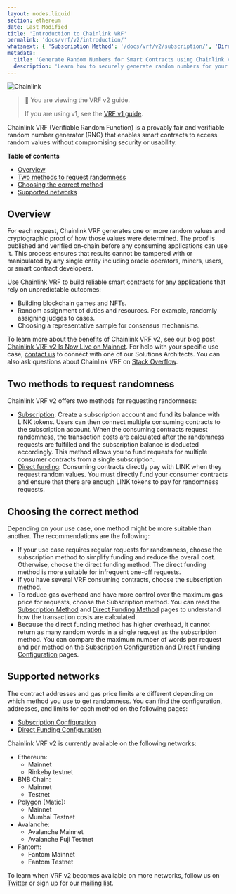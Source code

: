 ```yaml
---
layout: nodes.liquid
section: ethereum
date: Last Modified
title: 'Introduction to Chainlink VRF'
permalink: 'docs/vrf/v2/introduction/'
whatsnext: { 'Subscription Method': '/docs/vrf/v2/subscription/', 'Direct Funding Method': '/docs/vrf/v2/direct-funding/' }
metadata:
  title: 'Generate Random Numbers for Smart Contracts using Chainlink VRF'
  description: 'Learn how to securely generate random numbers for your smart contract with Chainlink VRF (an RNG). This guide uses Solidity code examples.'
---
```


![Chainlink](/files/a4c6c80-85d09b6-19facd8-banner.png)

> 📘 You are viewing the VRF v2 guide.
>
> If you are using v1, see the [VRF v1 guide](/docs/vrf/v1/introduction/).

Chainlink VRF (Verifiable Random Function) is a provably fair and verifiable random number generator (RNG) that enables smart contracts to access random values without compromising security or usability.

**Table of contents**

- [Overview](#overview)
- [Two methods to request randomness](#two-methods-to-request-randomness)
- [Choosing the correct method](#choosing-the-correct-method)
- [Supported networks](#supported-networks)

## Overview

For each request, Chainlink VRF generates one or more random values and cryptographic proof of how those values were determined. The proof is published and verified on-chain before any consuming applications can use it. This process ensures that results cannot be tampered with or manipulated by any single entity including oracle operators, miners, users, or smart contract developers.

Use Chainlink VRF to build reliable smart contracts for any applications that rely on unpredictable outcomes:

- Building blockchain games and NFTs.
- Random assignment of duties and resources. For example, randomly assigning judges to cases.
- Choosing a representative sample for consensus mechanisms.

To learn more about the benefits of Chainlink VRF v2, see our blog post [Chainlink VRF v2 Is Now Live on Mainnet](https://blog.chain.link/vrf-v2-mainnet-launch/). For help with your specific use case, [contact us](https://chainlinkcommunity.typeform.com/to/OYQO67EF?page=docs-footer) to connect with one of our Solutions Architects. You can also ask questions about Chainlink VRF on [Stack Overflow](https://stackoverflow.com/questions/ask?tags=chainlink).

## Two methods to request randomness

Chainlink VRF v2 offers two methods for requesting randomness:

- [Subscription](/docs/vrf/v2/subscription/): Create a subscription account and fund its balance with LINK tokens. Users can then connect multiple consuming contracts to the subscription account. When the consuming contracts request randomness, the transaction costs are calculated after the randomness requests are fulfilled and the subscription balance is deducted accordingly. This method allows you to fund requests for multiple consumer contracts from a single subscription.
- [Direct funding](/docs/vrf/v2/direct-funding/): Consuming contracts directly pay with LINK when they request random values. You must directly fund your consumer contracts and ensure that there are enough LINK tokens to pay for randomness requests.

## Choosing the correct method

Depending on your use case, one method might be more suitable than another. The recommendations are the following:

- If your use case requires regular requests for randomness, choose the subscription method to simplify funding and reduce the overall cost. Otherwise, choose the direct funding method. The direct funding method is more suitable for infrequent one-off requests.
- If you have several VRF consuming contracts, choose the subscription method.
- To reduce gas overhead and have more control over the maximum gas price for requests, choose the Subscription method. You can read the [Subscription Method](/docs/vrf/v2/subscription/) and [Direct Funding Method](/docs/vrf/v2/direct-funding/) pages to understand how the transaction costs are calculated.
- Because the direct funding method has higher overhead, it cannot return as many random words in a single request as the subscription method. You can compare the maximum number of words per request and per method on the [Subscription Configuration](/docs/vrf/v2/subscription/configuration/#configurations) and [Direct Funding Configuration](/docs/vrf/v2/direct-funding/configuration/#configurations) pages.

## Supported networks

The contract addresses and gas price limits are different depending on which method you use to get randomness. You can find the configuration, addresses, and limits for each method on the following pages:

- [Subscription Configuration](/docs/vrf/v2/subscription/configuration/)
- [Direct Funding Configuration](/docs/vrf/v2/direct-funding/configuration/)

Chainlink VRF v2 is currently available on the following networks:

- Ethereum:
  - Mainnet
  - Rinkeby testnet
- BNB Chain:
  - Mainnet
  - Testnet
- Polygon (Matic):
  - Mainnet
  - Mumbai Testnet
- Avalanche:
  - Avalanche Mainnet
  - Avalanche Fuji Testnet
- Fantom:
  - Fantom Mainnet
  - Fantom Testnet

To learn when VRF v2 becomes available on more networks, follow us on [Twitter](https://twitter.com/chainlink) or sign up for our [mailing list](/docs/developer-communications/).
